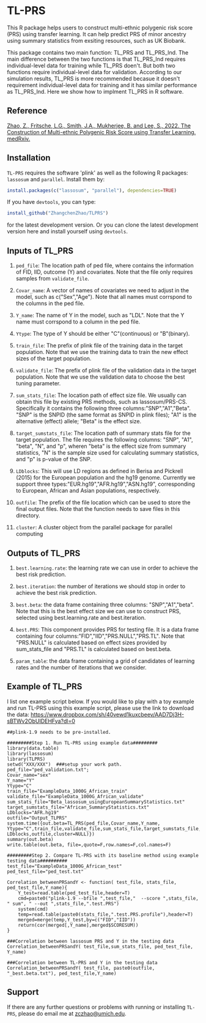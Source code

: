 # TL-PRS
This R package helps users to construct multi-ethnic polygenic risk score (PRS) using transfer learning. It can help predict PRS of minor ancestry using summary statistics from exsiting resources, such as UK Biobank.

This package contains two main function: TL_PRS and TL_PRS_Ind. The main difference between the two functions is that TL_PRS_Ind requires individual-level data for training while TL_PRS doen't. But both two functions require individual-level data for validation. According to our simulation results, TL_PRS is more recommended becasue it doesn't requirement individual-level data for training and it has similar performance as TL_PRS_Ind. Here we show how to implment TL_PRS in R software.

## Reference
[Zhao, Z., Fritsche, L.G., Smith, J.A., Mukherjee, B. and Lee, S., 2022. The Construction of Multi-ethnic Polygenic Risk Score using Transfer Learning. medRxiv.](https://www.medrxiv.org/content/10.1101/2022.03.08.22272114v1)

## Installation
`TL-PRS` requires the software 'plink' as well as the following R packages:  `lassosum` and `parallel`. Install them by: 

```r
install.packages(c("lassosum", "parallel"), dependencies=TRUE)
```

If you have `devtools`, you can type: 
```r
install_github("ZhangchenZhao/TLPRS")
```
for the latest development version. Or you can clone the latest development version here and install yourself using `devtools`. 

## Inputs of TL_PRS
1. `ped_file`:
The location path of ped file, where contains the information of FID, IID, outcome (Y) and covariates. Note that the file only requires samples from `validate_file`.

2. `Covar_name`:
A vector of names of covariates we need to adjust in the model, such as c("Sex","Age"). Note that all names must corrspond to the columns in the ped file.

3. `Y_name`: 
The name of Y in the model, such as "LDL". Note that the Y name must corrspond to a column in the ped file.

4. `Ytype`: 
The type of Y should be either "C"(continuous) or "B"(binary).

5. `train_file`:
The prefix of plink file of the training data in the target population. Note that we use the training data to train the new effect sizes of the target population. 

6. `validate_file`:
The prefix of plink file of the validation data in the target population. Note that we use the validation data to choose the best tuning parameter. 

7. `sum_stats_file`:
The location path of effect size file. We usually can obtain this file by existing PRS methods, such as lassosum/PRS-CS. Specifically it contains the following three columns:"SNP","A1","Beta". "SNP" is the SNPID (the same format as SNPID in plink files); "A1" is the alternative (effect) allele; "Beta" is the effect size. 

8. `target_sumstats_file`:
The location path of summary stats file for the target population. The file requires the following columns: "SNP", "A1", "beta", "N", and "p", wheren "beta" is the effect size from summary statistics, "N" is the sample size used for calculating summary statistics, and "p" is p-value of the SNP. 

9. `LDblocks`:
This will use LD regions as defined in Berisa and Pickrell (2015) for the European population and the hg19 genome. Currently we support three types:"EUR.hg19","AFR.hg19","ASN.hg19", corresponding to European, African and Asian populations, respectively.

10. `outfile`:
The prefix of the file location which can be used to store the final output files. Note that the function needs to save files in this directory.

11. `cluster`:
A cluster object from the parallel package for parallel computing

## Outputs of TL_PRS
1. `best.learning.rate`: 
the learning rate we can use in order to achieve the best risk prediction.

2. `best.iteration`: 
the number of iterations we should stop in order to achieve the best risk prediction.

3. `best.beta`: 
the data frame containing three columns: "SNP","A1","beta". Note that this is the best effect size we can use to construct PRS, selected using best.learning.rate and best.iteration.  

4. `best.PRS`: 
This component provides PRS for testing file. It is a data frame containing four columns:"FID","IID","PRS.NULL","PRS.TL". Note that "PRS.NULL" is calculated based on effect sizes provided by sum_stats_file and "PRS.TL" is calculated based on best.beta. 

5. `param_table`: 
the data frame containing a grid of candidates of learning rates and the number of iterations that we consider. 


## Example of TL_PRS 

I list one example script below. If you would like to play with a toy example and run TL-PRS using this example script, please use the link to download the data:
https://www.dropbox.com/sh/40vewd1kuxcbeev/AAD7Dj3H-sBTWv2ObUIDEHFya?dl=0 

```
##plink-1.9 needs to be pre-installed.

#########Step 1. Run TL-PRS using example data#########
library(data.table)
library(lassosum)
library(TLPRS)
setwd("XXX/XXX")  ###setup your work path.
ped_file="ped_validation.txt";
Covar_name="sex"
Y_name="Y"
Ytype="C"
train_file="ExampleData_1000G_African_train"
validate_file="ExampleData_1000G_African_validate"
sum_stats_file="Beta_lassosum_usingEuropeanSummaryStatistics.txt"
target_sumstats_file="African_SummaryStatistics.txt"
LDblocks="AFR.hg19"
outfile="Output_TLPRS"
system.time({out.beta=TL_PRS(ped_file,Covar_name,Y_name, Ytype="C",train_file,validate_file,sum_stats_file,target_sumstats_file, LDblocks,outfile,cluster=NULL)})
summary(out.beta)
write.table(out.beta, file=,quote=F,row.names=F,col.names=F)

#########Step 2. Compare TL-PRS with its baseline method using example testing data##########
test_file="ExampleData_1000G_African_test"
ped_test_file="ped_test.txt"

Correlation_betweenPRSandY <- function( test_file, stats_file, ped_test_file,Y_name){
	Y_test=read.table(ped_test_file,header=T)
	cmd=paste0("plink-1.9 --bfile ",test_file,"  --score ",stats_file, " sum", " --out ",stats_file,".test.PRS")
	system(cmd)
	temp=read.table(paste0(stats_file,".test.PRS.profile"),header=T)
	merged=merge(temp,Y_test,by=c("FID","IID"))
	return(cor(merged[,Y_name],merged$SCORESUM))
}

###Correlation between lassosum PRS and Y in the testing data
Correlation_betweenPRSandY( test_file,sum_stats_file, ped_test_file, Y_name)  

###Correlation between TL-PRS and Y in the testing data
Correlation_betweenPRSandY( test_file, paste0(outfile, "_best.beta.txt"), ped_test_file,Y_name)

```

## Support
If there are any further questions or problems with running or installing `TL-PRS`, please do email me at <zczhao@umich.edu>. 
